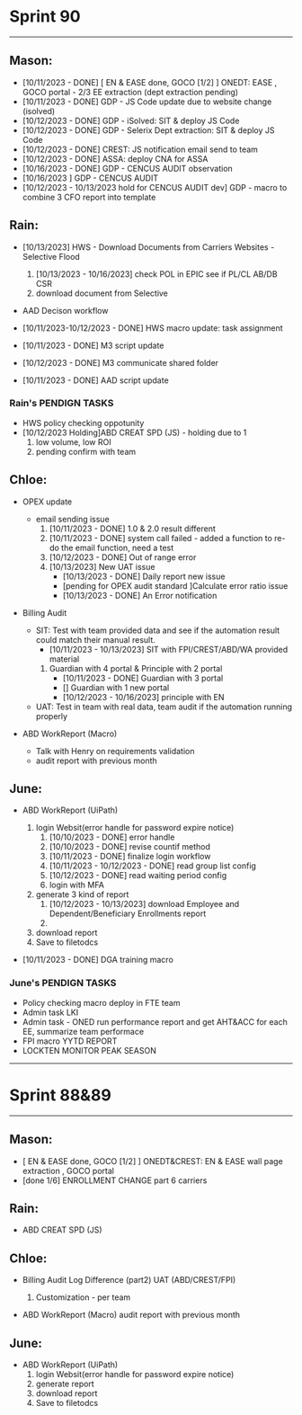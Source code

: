 # Sprint 90
---
## Mason:
- [10/11/2023 - DONE] [ EN & EASE done, GOCO [1/2] ] ONEDT:  EASE  , GOCO portal - 2/3 EE extraction (dept extraction pending)
- [10/11/2023 - DONE] GDP - JS Code update due to website change (isolved)
- [10/12/2023 - DONE] GDP - iSolved: SIT & deploy JS Code 
- [10/12/2023 - DONE] GDP - Selerix Dept extraction: SIT & deploy JS Code 
- [10/12/2023 - DONE] CREST: JS notification email send to team
- [10/12/2023 - DONE] ASSA: deploy CNA for ASSA
- [10/16/2023 - DONE] GDP - CENCUS AUDIT observation
- [10/16/2023 ] GDP - CENCUS AUDIT 
- [10/12/2023 - 10/13/2023 hold for CENCUS AUDIT dev] GDP - macro to combine 3 CFO report into template


## Rain:
- [10/13/2023] HWS - Download Documents from Carriers Websites - Selective Flood
    1. [10/13/2023 - 10/16/2023] check POL in EPIC see if PL/CL AB/DB CSR
    2. download document from Selective

- AAD Decison workflow
- [10/11/2023-10/12/2023 - DONE] HWS macro update: task assignment
- [10/11/2023 - DONE] M3 script update
- [10/12/2023 - DONE] M3 communicate shared folder
- [10/11/2023 - DONE] AAD script update

### Rain's PENDIGN TASKS
- HWS policy checking oppotunity
- [10/12/2023 Holding]ABD CREAT SPD (JS) - holding due to 1
    1. low volume, low ROI
    2. pending confirm with team


## Chloe:
- OPEX update
    - email sending issue
        1. [10/11/2023 - DONE] 1.0 & 2.0 result different
        2. [10/11/2023 - DONE] system call failed - added a function to re-do the email function, need a test
        3. [10/12/2023 - DONE] Out of range error
        4. [10/13/2023] New UAT issue
            - [10/13/2023 - DONE] Daily report new issue
            - [pending for OPEX audit standard ]Calculate error ratio issue
            - [10/13/2023 - DONE] An Error notification

- Billing Audit
    - SIT: Test with team provided data and see if the automation result could match their manual result.
        * [10/11/2023 - 10/13/2023] SIT with FPI/CREST/ABD/WA provided material
        1. Guardian with 4 portal & Principle with 2 portal
            * [10/11/2023 - DONE] Guardian with 3 portal
            * [] Guardian with 1 new portal
            * [10/12/2023 - 10/16/2023] principle with EN
    - UAT: Test in team with real data, team audit if the automation running properly

- ABD WorkReport (Macro)
    - Talk with Henry on requirements validation
    - audit report with previous month


## June:
- ABD WorkReport (UiPath)
    1. login Websit(error handle for password expire notice)
        1.  [10/10/2023 - DONE] error handle
        2.  [10/10/2023 - DONE] revise countif method
        3.  [10/11/2023 - DONE] finalize login workflow
        4.  [10/11/2023 - 10/12/2023 - DONE] read group list config
        5.  [10/12/2023 - DONE] read waiting period config
        4.  login with MFA
    2. generate 3 kind of report
        1. [10/12/2023 - 10/13/2023] download Employee and Dependent/Beneficiary Enrollments report
        2. 
    3. download report
    4. Save to filetodcs

- [10/11/2023 - DONE] DGA training macro

### June's PENDIGN TASKS
- Policy checking macro deploy in FTE team
- Admin task LKI
- Admin task - ONED run performance report and get AHT&ACC for each EE, summarize team performace
- FPI macro YYTD REPORT
- LOCKTEN MONITOR PEAK SEASON



---
# Sprint 88&89
---
## Mason:
- [ EN & EASE done, GOCO [1/2] ] ONEDT&CREST: EN & EASE wall page extraction , GOCO portal
- [done 1/6] ENROLLMENT CHANGE part 6 carriers

## Rain:
- ABD CREAT SPD (JS)

## Chloe:
- Billing Audit
Log Difference (part2) UAT (ABD/CREST/FPI)
    1. Customization - per team

- ABD WorkReport (Macro)
audit report with previous month

## June:
- ABD WorkReport (UiPath)
    1. login Websit(error handle for password expire notice)
    2. generate report
    3. download report
    4. Save to filetodcs
